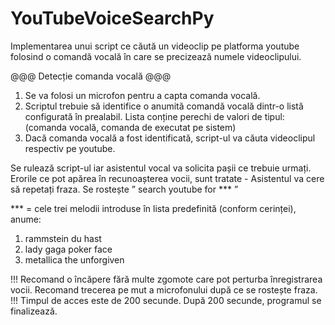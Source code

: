 # YouTubeVoiceSearchPy
Implementarea unui script ce căută un videoclip pe platforma youtube folosind o comandă vocală în care se precizează numele videoclipului.

@@@ Detecție comanda vocală @@@

1. Se va folosi un microfon pentru a capta comanda vocală.
2. Scriptul trebuie să identifice o anumită comandă vocală dintr-o listă configurată în prealabil.
   Lista conține perechi de valori de tipul: (comanda vocală, comanda de executat pe sistem)
3. Dacă comanda vocală a fost identificată, script-ul va căuta videoclipul respectiv pe youtube.


Se rulează script-ul iar asistentul vocal va solicita pașii ce trebuie urmați.
Erorile ce pot apărea în recunoașterea vocii, sunt tratate - Asistentul va cere să repetați fraza.
Se rostește ” search youtube for *** ”

*** = cele trei melodii introduse în lista predefinită (conform cerinței), anume:

1. rammstein du hast
2. lady gaga poker face
3. metallica the unforgiven


!!! Recomand o încăpere fără multe zgomote care pot perturba înregistrarea vocii. Recomand trecerea pe mut a microfonului după ce se rostește fraza.
!!! Timpul de acces este de 200 secunde. După 200 secunde, programul se finalizează.

